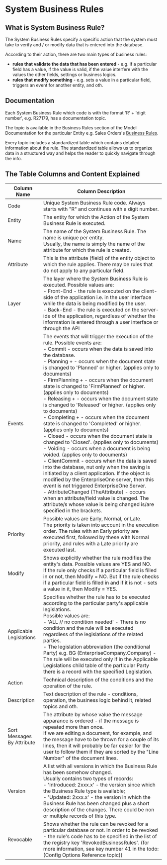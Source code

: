 # System Business Rules


## What is System Business Rule?

The System Business Rules specify a specific action that the system must take to verify and / or modify data that is entered into the database.

Аccording to their аction, there are two main types of business rules:

- **rules that validate the data that has been entered** - e.g. if a particular field has a value, if the value is valid, if the value interfere with the values the other fields, settings or business logics.
- **rules that modify something** - e.g. sets a value in a particular field, triggers an event for another entity, and oth.


## Documentation

Each System Business Rule which code is with the format 'R' + 'digit number', e.g. R27179, has a documentation topic.

The topic is available in the Business Rules section of the Model Documentation for the particular Entity e.g. Sales Orders's [Business Rules](https://docs.erp.net/model/entities/Crm.Sales.SalesOrders.html#business-rules).

Every topic includes a standardized table which contains detailed information about the rule. The standardized table allows us to organize data in a structured way and helps the reader to quickly navigate through the info.


## The Table Columns and Content Explained

| Column Name | Column Description |
| ---- | ----- |
| Code | Unique System Business Rule code. Always starts with "R" and continues with a digit number. |
| Entity | The entity for which the Action of the System Business Rule is executed. |
| Name | The name of the System Business Rule. The name is unique per entity.<br/> Usually, the name is simply the name of the attribute for which the rule is created. |
| Attribute | This is the attribute (field) of the entity object to which the rule applies. There may be rules that do not apply to any particular field. |
| Layer | The layer where the System Business Rule is executed. Possible values are: <br/>- Front-End - the rule is executed on the client-side of the application i.e. in the user interface while the data is being modified by the user. <br/> - Back-End - the rule is executed on the server-ide of the application, regardless of whether the information is entered through a user interface or through the API |
| Events | The events that will trigger the execution of the rule. Possible events are: <br/>- Commit - occurs when the data is saved into the database. <br/>- Planning + - occurs when the document state is changed to 'Planned' or higher. (applies only to documents)<br/>- FirmPlanning + - occurs when the document state is changed to 'FirmPlanned' or higher. (applies only to documents)<br/> - Releasing + - occurs when the document state is changed to 'Released' or higher. (applies only to documents)<br/>- Completing + - occurs when the document state is changed to 'Completed' or higher. (applies only to documents)<br/>- Closed - occurs when the document state is changed to 'Closed'. (applies only to documents)<br/>- Voiding - occurs when a document is being voided. (applies only to documents)<br/>- ClientCommit - occurs when the data is saved into the database, nut only when the saving is initiated by a client application. If the object is modified by the EnterpriseOne server, then this event is not triggered EnterpriseOne Server.<br/>- AttributeChanged (TheAttribute) - occurs when an attribute/field value is changed. The attribute/s whose value is being changed is/are specified in the brackets. |
| Priority | Possible values are Early, Normal, or Late. <br/> The priority is taken into account in the execution order. The rules with an Early priority are executed first, followed by thеse with Normal priority, and rules with a Late priority are executed last. |
| Modify | Shows explicitly whether the rule modifies the entity's data. Possible values are YES and NO. <br/> If the rule only checks if a particular field is filled in or not, then Modify = NO. But if the rule checks if a particular field is filled in and if it is not - sets a value in it, then Modify = YES. |
| Applicable Legislations | Specifies whether the rule has to be executed according to the particular party's applicable legislations. <br/> Possible values are:<br/> - 'ALL // no condition needed' - There is no condition and the rule will be executed regardless of the legislations of the related parties.<br/>- The legislation abbreviation (the conditional Party) e.g. BG (EnterpriseCompany.Company) - The rule will be executed only if in the Applicable Legislations child table of the particular Party there is a record with the specified Legislation. |
| Action | Technical description of the conditions and the operation of the rule. |
| Description | Text description of the rule - conditions, operation, the business logic behind it, related topics and oth. |
| Sort Messages By Attribute | Тhe attribute by whose value the message apparance is ordered - if the message is repeated more than once. <br/>If we are editing a document, for example, and the message have to be thrown for a couple of its lines, then it will probably be far easier for the user to follow them if they are sorted by the "Line Number" of the document lines. |
| Version | A list with all versions in which the Business Rule has been somehow changed. <br/>Usually contains two types of records: <br/>- 'Introduced: 2xxx.x' - the version since which the Business Rule type is available;<br/>- 'Updated: 2xxx.x' - the version in which the Business Rule has been changed plus a short description of the changes. There could be non or multiple records of this type. |
| Revocable | Shows whether the rule can be revoked for a particular database or not. In order to be revoked - the rule's code has to be specified in the list of the registry key 'RevokedBusinessRules'. (for more information, see key number 41 in the todo:(Config Options Reference topic)) |


